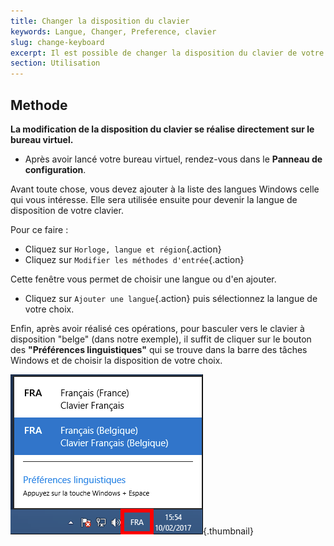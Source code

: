 ```yaml
---
title: Changer la disposition du clavier
keywords: Langue, Changer, Preference, clavier
slug: change-keyboard
excerpt: Il est possible de changer la disposition du clavier de votre bureau virtuel. Voyons la methode permettant de realiser l’operation.
section: Utilisation
---
```



## Methode
**La modification de la disposition du clavier se réalise directement sur le bureau virtuel.**

- Après avoir lancé votre bureau virtuel, rendez-vous dans le **Panneau de configuration**.

Avant toute chose, vous devez ajouter à la liste des langues Windows celle qui vous intéresse. Elle sera utilisée ensuite pour devenir la langue de disposition de votre clavier.

Pour ce faire :

- Cliquez sur `Horloge, langue et région`{.action}
- Cliquez sur `Modifier les méthodes d'entrée`{.action}

Cette fenêtre vous permet de choisir une langue ou d'en ajouter.

- Cliquez sur `Ajouter une langue`{.action} puis sélectionnez la langue de votre choix.

Enfin, après avoir réalisé ces opérations, pour basculer vers le clavier à disposition "belge" (dans notre exemple), il suffit de cliquer sur le bouton des **"Préférences linguistiques"** qui se trouve dans la barre des tâches Windows et de choisir la disposition de votre choix.


![paramètres linguistiques](images/1201.png){.thumbnail}